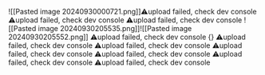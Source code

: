 ![[Pasted image 20240930000721.png]]⚠️upload failed, check dev console
⚠️upload failed, check dev console
⚠️upload failed, check dev console
![[Pasted image 20240930205535.png]]![[Pasted image 20240930205552.png]]
⚠️upload failed, check dev console
{}
⚠️upload failed, check dev console
⚠️upload failed, check dev console
⚠️upload failed, check dev console
⚠️upload failed, check dev console
⚠️upload failed, check dev console
⚠️upload failed, check dev console
